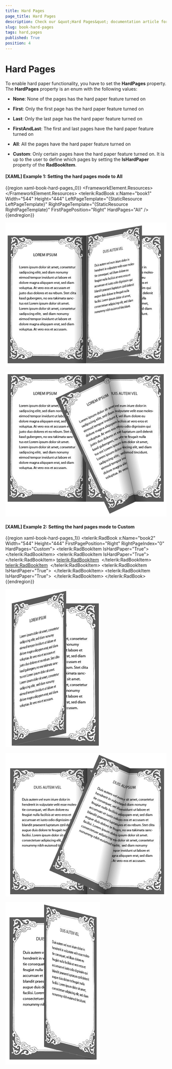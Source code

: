 ```yaml
---
title: Hard Pages
page_title: Hard Pages
description: Check our &quot;Hard Pages&quot; documentation article for the RadBook {{ site.framework_name }} control.
slug: book-hard-pages
tags: hard,pages
published: True
position: 4
---
```


# Hard Pages

To enable hard paper functionality, you have to set the __HardPages__ property. The __HardPages__ property is an enum with the following values:

* __None__: None of the pages has the hard paper feature turned on

* __First__: Only the first page has the hard paper feature turned on

* __Last__: Only the last page has the hard paper feature turned on

* __FirstAndLast__: The first and last pages have the hard paper feature turned on

* __All__: All the pages have the hard paper feature turned on

* __Custom__: Only certain pages have the hard paper feature turned on. It is up to the user to define which pages by setting the __IsHardPaper__ property of the __RadBookItem__.

#### __[XAML] Example 1: Setting the hard pages mode to All__  
{{region xaml-book-hard-pages_0}}
	 <FrameworkElement.Resources>
	  <DataTemplate x:Key="LeftPageTemplate">
	   <Grid>
	    <Image Source="page1.jpg" Stretch="None" />
	   </Grid>
	  </DataTemplate>
	  <DataTemplate x:Key="RightPageTemplate">
	   <Grid>
	    <Image Source="page2.jpg" Stretch="None" />
	   </Grid>
	  </DataTemplate>
	 </FrameworkElement.Resources>
	 <!-- -->
	 <Grid x:Name="LayoutRoot" Background="White">
	  <telerik:RadBook x:Name="book1" Width="544" Height="444"
	    LeftPageTemplate="{StaticResource LeftPageTemplate}"
	    RightPageTemplate="{StaticResource RightPageTemplate}" FirstPagePosition="Right"
	    HardPages="All" />
	 </Grid>
{{endregion}}

![](images/book_hardPaper.png)

![](images/book_softPaper.png)

#### __[XAML] Example 2: Setting the hard pages mode to Custom__  
{{region xaml-book-hard-pages_1}}
	<telerik:RadBook x:Name="book2" Width="544" Height="444" FirstPagePosition="Right"
	    RightPageIndex="0" HardPages="Custom">
	 <telerik:RadBookItem IsHardPaper="True">
	  <Grid>
	   <Image Source="page1.jpg" Stretch="None" />
	  </Grid>
	 </telerik:RadBookItem>
	 <telerik:RadBookItem IsHardPaper="True">
	  <Grid>
	   <Image Source="page2.jpg" Stretch="None" />
	  </Grid>
	 </telerik:RadBookItem>
	 <telerik:RadBookItem>
	  <Grid>
	   <Image Source="page1.jpg" Stretch="None" />
	  </Grid>
	 </telerik:RadBookItem>
	 <telerik:RadBookItem>
	  <Grid>
	   <Image Source="page2.jpg" Stretch="None" />
	  </Grid>
	 </telerik:RadBookItem>
	 <telerik:RadBookItem IsHardPaper="True">
	  <Grid>
	   <Image Source="page1.jpg" Stretch="None" />
	  </Grid>
	 </telerik:RadBookItem>
	 <telerik:RadBookItem IsHardPaper="True">
	  <Grid>
	   <Image Source="page2.jpg" Stretch="None" />
	  </Grid>
	 </telerik:RadBookItem>
	</telerik:RadBook>
{{endregion}}

![](images/book_hardPaperCustom1.png)

![](images/book_hardPaperCustom2.png)

![](images/book_hardPaperCustom3.png)